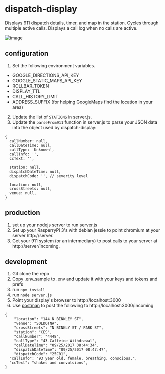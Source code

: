 # dispatch-display
Displays 911 dispatch details, timer, and map in the station. Cycles through multiple active calls.  Displays a call log when no calls are active.

![image](https://user-images.githubusercontent.com/473165/31039706-621baff4-a52c-11e7-8593-2bd326b41b45.png)

## configuration

1. Set the following environment variables.
- GOOGLE_DIRECTIONS_API_KEY
- GOOGLE_STATIC_MAPS_API_KEY
- ROLLBAR_TOKEN
- DISPLAY_TTL
- CALL_HISTORY_LIMIT
- ADDRESS_SUFFIX (for helping GoogleMaps find the location in your area)
2. Update the list of `STATIONS` in server.js.
3. Update the `parseFrom911` function in server.js to parse your JSON data into the object used by dispatch-display:
```
{
  callNumber: null,
  callDateTime: null,
  callType: 'Unknown',
  callInfo: '',
  ccText: '',

  station: null,
  dispatchDateTime: null,
  dispatchCode: '', // severity level

  location: null,
  crossStreets: null,
  venue: null,
}
```
## production

1. set up your nodejs server to run server.js
2. Set up your RasperryPi 3's with debian jessie to point chromium at your server http://server.
3. Get your 911 system (or an intermediary) to post calls to your server at http://server/incoming.

## development

1. Git clone the repo
1. Copy .env_sample to .env and update it with your keys and tokens and prefs
1. run `npm install`
1. run `node server.js`
1. Point your display's browser to http://localhost:3000
1. Use [postman](https://www.getpostman.com/apps) to post the following to http://localhost:3000/incoming

```
{
	"location": "144 N BINKLEY ST",
	"venue": "SOLDOTNA",
	"crossStreets": "N BINKLY ST / PARK ST",
	"station": "CES",
	"callNumber": "4448",
	"callType": "43-Caffeine Withdrawal",
	"callDateTime": "09/25/2017 08:44:34",
	"dispatchDateTime": "09/25/2017 08:47:47",
	"dispatchCode": "25C01",
  "callInfo": "93 year old, female, breathing, conscious.",
  "ccText": "shakes and convulsions",
}
```
